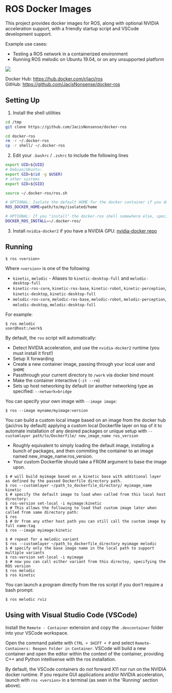 ROS Docker Images
=====

This project provides docker images for ROS, along with optional NVIDIA acceleration support, with a friendly startup script and VSCode development support.

Example use cases:
  - Testing a ROS network in a containerized environment
  - Running ROS melodic on Ubuntu 19.04, or on any unsupported platform

![](rviz.gif)

Docker Hub: https://hub.docker.com/r/jaci/ros  
GitHub: https://github.com/JacisNonsense/docker-ros

## Setting Up
1. Install the shell utilities
```bash
cd /tmp
git clone https://github.com/JacisNonsense/docker-ros

cd docker-ros
rm -r ~/.docker-ros
cp -r shell/ ~/.docker-ros
```

2. Edit your `.bashrc` / `.zshrc` to include the following lines
```bash
export UID=${UID}
# Debian/Ubuntu:
export GID=$(id -g $USER)
# other systems
export GID=${GID}

source ~/.docker-ros/ros.sh

# OPTIONAL: Isolate the default HOME for the docker container if you don't want to passthrough your own.
ROS_DOCKER_HOME=path/to/my/isolated/home

# OPTIONAL: If you "install" the docker-ros shell somewhere else, specifiy it
DOCKER_ROS_INSTALL=~/.docker-ros/
```

3. Install `nvidia-docker2` if you have a NVIDIA GPU: [nvidia-docker repo](https://github.com/NVIDIA/nvidia-docker)

## Running

```
$ ros <version>
```
Where `<version>` is one of the following:
  - `kinetic`, `melodic` - Aliases to `kinetic-desktop-full` and `melodic-desktop-full`
  - `kinetic-ros-core`, `kinetic-ros-base`, `kinetic-robot`, `kinetic-perception`, `kinetic-desktop`, `kinetic-desktop-full`
  - `melodic-ros-core`, `melodic-ros-base`, `melodic-robot`, `melodic-perception`, `melodic-desktop`, `melodic-desktop-full`

For example:
```
$ ros melodic
user@host:/work$ 
```

By default, the `ros` script will automatically:
  - Detect NVIDIA acceleration, and use the `nvidia-docker2` runtime (you must install it first!)
  - Setup X forwarding
  - Create a new container image, passing through your local user and `$HOME`
  - Passthrough your current directory to `/work` via docker bind mount
  - Make the container interactive (`-it --rm`)
  - Sets up host networking by default (or another networking type as specified: `--network=bridge`

You can specify your own image with `--image image`:
```
$ ros --image myname/myimage:version
```

You can build a custom local image based on an image from the docker hub (jaci/ros by default) applying a custom local Dockerfile layer on top of it to automate installation of any desired packages or unique setup with `--customlayer path/to/Dockerfile/ new_image_name ros_version`
  - Roughly equivalent to simply loading the default image, installing a bunch of packages, and then commiting the container to an image named new_image_name:ros_version.
  - Your custom Dockerfile should take a FROM argument to base the image upon.

```
$ # will build myimage based on a kinetic base with additional layer as defined by the passed Dockerfile directory path. 
$ ros --customlayer ~/path_to_dockerfile_directory/ myimage_name kinetic
$ # specify the default image to load when called from this local host directory:
$ ros-version set-local -i myimage:kinetic
$ # This allows the following to load that custom image later when called from same directory path:
$ ros
$ # Or from any other host path you can still call the custom image by full name:tag
$ ros --image myimage:kinetic

$ # repeat for a melodic variant
$ ros --customlayer ~/path_to_dockerfile_directory myimage melodic
$ # specify only the base image name in the local path to support multiple variants
$ ros-version set-local -i myimage
$ # now you can call either variant from this directoy, specifying the ROS version
$ ros melodic
$ ros kinetic
```

You can launch a program directly from the ros script if you don't require a bash prompt:
```
$ ros melodic rviz
```

## Using with Visual Studio Code (VSCode)
Install the `Remote - Container` extension and copy the `.devcontainer` folder into your VSCode workspace.

Open the command palette with `CTRL + SHIFT + P` and select `Remote-Containers: Reopen Folder in Container`. VSCode will build a new container and open the editor within the context of the container, providing C++ and Python intellisense with the ros installation.

By default, the VSCode containers do _not_ forward X11 nor run on the NVIDIA docker runtime. If you require GUI applications and/or NVIDIA acceleration, launch with `ros <version>` in a terminal (as seen in the 'Running' section above).
